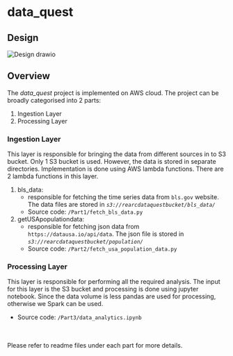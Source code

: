 # data_quest 
## Design

![Design drawio](https://github.com/user-attachments/assets/13851132-7a39-464a-b5f2-a96eec772dc7)

## Overview
The *data_quest* project is implemented on AWS cloud. The project can be broadly categorised into 2 parts:
1. Ingestion Layer
2. Processing Layer

### Ingestion Layer
This layer is responsible for bringing the data from different sources in to S3 bucket. Only 1 S3 bucket is used. However, the data is stored in separate directories. Implementation is done using AWS lambda functions. There are 2 lambda functions in this layer.
1. bls_data:
   - responsible for fetching the time series data from `bls.gov` website. The data files are stored in *`s3://rearcdataquestbucket/bls_data/`*
   - Source code: `/Part1/fetch_bls_data.py`
3. getUSApopulationdata:
   - responsible for fetching json data from `https://datausa.io/api/data`. The json file is stored in *`s3://rearcdataquestbucket/population/`*
   - Source code: `/Part2/fetch_usa_population_data.py`



### Processing Layer
This layer is responsible for performing all the required analysis. The input for this layer is the S3 bucket and processing is done using jupyter notebook. Since the data volume is less pandas are used for processing, otherwise we Spark can be used.<br>
- Source code: `/Part3/data_analytics.ipynb`
<br>
<br>
Please refer to readme files under each part for more details.
